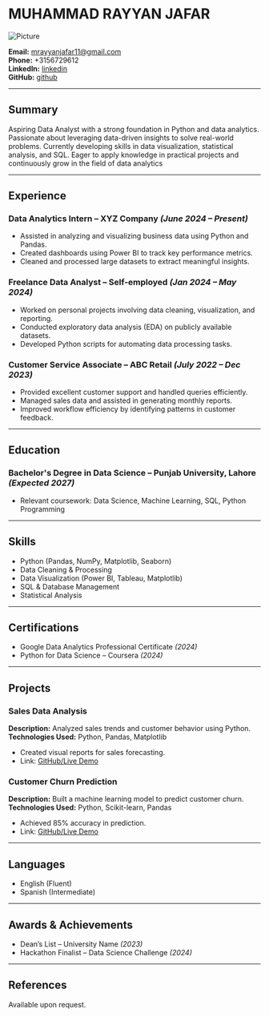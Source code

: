 # MUHAMMAD RAYYAN JAFAR

![Picture](C:\Users\HP\Downloads\d4f3635c-1c40-49c4-87e7-a56765a4d492)

**Email:** mrayyanjafar11@gmail.com  
**Phone:** +3156729612  
**LinkedIn:** [linkedin](https://www.linkedin.com/in/rayyan-jafar-318749329?utm_source=share&utm_campaign=share_via&utm_content=profile&utm_medium=android_app)  
**GitHub:** [github](https://github.com/Rayyan-Jafar)  

---

## Summary

Aspiring Data Analyst with a strong foundation in Python and data analytics. Passionate about leveraging data-driven insights to solve real-world problems. Currently developing skills in data visualization, statistical analysis, and SQL. Eager to apply knowledge in practical projects and continuously grow in the field of data analytics

---

## Experience

### **Data Analytics Intern** – XYZ Company *(June 2024 – Present)*  
- Assisted in analyzing and visualizing business data using Python and Pandas.
- Created dashboards using Power BI to track key performance metrics.
- Cleaned and processed large datasets to extract meaningful insights.

### **Freelance Data Analyst** – Self-employed *(Jan 2024 – May 2024)*  
- Worked on personal projects involving data cleaning, visualization, and reporting.
- Conducted exploratory data analysis (EDA) on publicly available datasets.
- Developed Python scripts for automating data processing tasks.

### **Customer Service Associate** – ABC Retail *(July 2022 – Dec 2023)*  
- Provided excellent customer support and handled queries efficiently.
- Managed sales data and assisted in generating monthly reports.
- Improved workflow efficiency by identifying patterns in customer feedback.

---

## Education

### **Bachelor's Degree in Data Science** –  Punjab University, Lahore *(Expected 2027)*  
- Relevant coursework: Data Science, Machine Learning, SQL, Python Programming

---

## Skills

- Python (Pandas, NumPy, Matplotlib, Seaborn)
- Data Cleaning & Processing
- Data Visualization (Power BI, Tableau, Matplotlib)
- SQL & Database Management
- Statistical Analysis

---

## Certifications

- Google Data Analytics Professional Certificate *(2024)*  
- Python for Data Science – Coursera *(2024)*  

---

## Projects

### **Sales Data Analysis**  
**Description:** Analyzed sales trends and customer behavior using Python.  
**Technologies Used:** Python, Pandas, Matplotlib  
- Created visual reports for sales forecasting.
- Link: [GitHub/Live Demo](https://github.com/yourproject)  

### **Customer Churn Prediction**  
**Description:** Built a machine learning model to predict customer churn.  
**Technologies Used:** Python, Scikit-learn, Pandas  
- Achieved 85% accuracy in prediction.
- Link: [GitHub/Live Demo](https://github.com/yourproject) 

---

## Languages

- English (Fluent)
- Spanish (Intermediate)

---

## Awards & Achievements

- Dean’s List – University Name *(2023)*  
- Hackathon Finalist – Data Science Challenge *(2024)*

---

## References

Available upon request.
```
